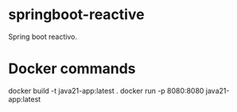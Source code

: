 # springboot-reactive
Spring boot reactivo.

# Docker commands
docker build -t java21-app:latest .
docker run -p 8080:8080 java21-app:latest